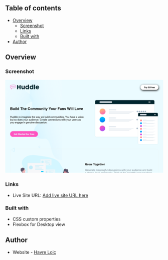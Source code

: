 ## Table of contents

- [Overview](#overview)
  - [Screenshot](#screenshot)
  - [Links](#links)
  - [Built with](#built-with)
- [Author](#author)

## Overview

### Screenshot

![screenshot](./images/huddle-landing-page.png)

### Links

- Live Site URL: [Add live site URL here](https://huddle-landing-page-havreloic.netlify.app/)

### Built with

- CSS custom properties
- Flexbox for Desktop view

## Author

- Website - [Havre Loic](https://havreloic.netlify.app/)
